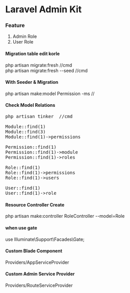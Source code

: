 # Laravel Admin Kit

 ### Feature
 1. Admin Role
 2. User Role

#### Migration table edit korle 
php artisan migrate:fresh  //cmd <br>
php artisan migrate:fresh --seed //cmd
#### With Seeder & Migration 
php artisan make:model Permission -ms //
#### Check Model Relations
<pre>
php artisan tinker  //cmd

Module::find(1)
Module::find(3)
Module::find(1)->permissions

Permission::find(1)
Permission::find(1)->module
Permission::find(1)->roles

Role::find(1)
Role::find(1)->permissions
Role::find(1)->users

User::find(1)
User::find(1)->role
</pre>
#### Resource Controller Create
php artisan make:controller RoleController --model=Role

#### when use gate 
use Illuminate\Support\Facades\Gate;

#### Custom Blade Component 
Providers/AppServiceProvider

#### Custom Admin Service Provider 
Providers/RouteServiceProvider

